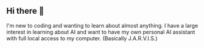 ## Hi there 👋
I'm new to coding and wanting to learn about almost anything.
I have a large interest in learning about AI and want to have my own personal AI assistant with full local access to my computer. (Basically J.A.R.V.I.S.)
